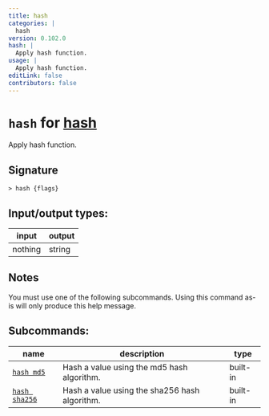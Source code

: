 ```yaml
---
title: hash
categories: |
  hash
version: 0.102.0
hash: |
  Apply hash function.
usage: |
  Apply hash function.
editLink: false
contributors: false
---
```

<!-- This file is automatically generated. Please edit the command in https://github.com/nushell/nushell instead. -->

# `hash` for [hash](/commands/categories/hash.md)

<div class='command-title'>Apply hash function.</div>

## Signature

```> hash {flags} ```


## Input/output types:

| input   | output |
| ------- | ------ |
| nothing | string |

## Notes
You must use one of the following subcommands. Using this command as-is will only produce this help message.

## Subcommands:

| name                                           | description                                   | type     |
| ---------------------------------------------- | --------------------------------------------- | -------- |
| [`hash md5`](/commands/docs/hash_md5.md)       | Hash a value using the md5 hash algorithm.    | built-in |
| [`hash sha256`](/commands/docs/hash_sha256.md) | Hash a value using the sha256 hash algorithm. | built-in |